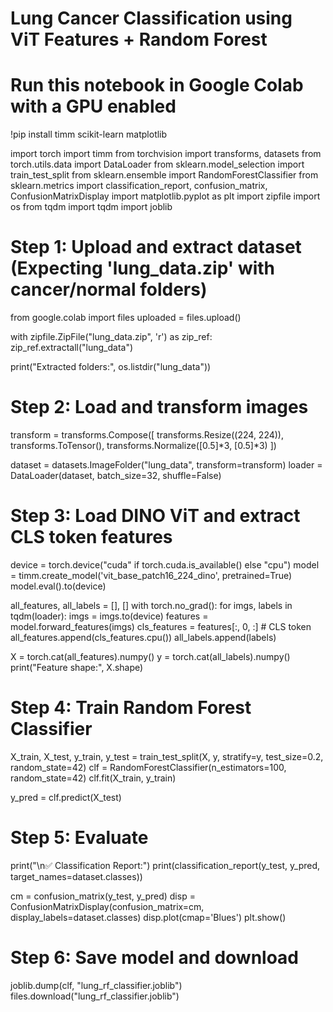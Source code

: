 # Lung Cancer Classification using ViT Features + Random Forest
# Run this notebook in Google Colab with a GPU enabled

!pip install timm scikit-learn matplotlib

import torch
import timm
from torchvision import transforms, datasets
from torch.utils.data import DataLoader
from sklearn.model_selection import train_test_split
from sklearn.ensemble import RandomForestClassifier
from sklearn.metrics import classification_report, confusion_matrix, ConfusionMatrixDisplay
import matplotlib.pyplot as plt
import zipfile
import os
from tqdm import tqdm
import joblib

# Step 1: Upload and extract dataset (Expecting 'lung_data.zip' with cancer/normal folders)
from google.colab import files
uploaded = files.upload()

with zipfile.ZipFile("lung_data.zip", 'r') as zip_ref:
    zip_ref.extractall("lung_data")

print("Extracted folders:", os.listdir("lung_data"))

# Step 2: Load and transform images
transform = transforms.Compose([
    transforms.Resize((224, 224)),
    transforms.ToTensor(),
    transforms.Normalize([0.5]*3, [0.5]*3)
])

dataset = datasets.ImageFolder("lung_data", transform=transform)
loader = DataLoader(dataset, batch_size=32, shuffle=False)

# Step 3: Load DINO ViT and extract CLS token features
device = torch.device("cuda" if torch.cuda.is_available() else "cpu")
model = timm.create_model('vit_base_patch16_224_dino', pretrained=True)
model.eval().to(device)

all_features, all_labels = [], []
with torch.no_grad():
    for imgs, labels in tqdm(loader):
        imgs = imgs.to(device)
        features = model.forward_features(imgs)
        cls_features = features[:, 0, :]  # CLS token
        all_features.append(cls_features.cpu())
        all_labels.append(labels)

X = torch.cat(all_features).numpy()
y = torch.cat(all_labels).numpy()
print("Feature shape:", X.shape)

# Step 4: Train Random Forest Classifier
X_train, X_test, y_train, y_test = train_test_split(X, y, stratify=y, test_size=0.2, random_state=42)
clf = RandomForestClassifier(n_estimators=100, random_state=42)
clf.fit(X_train, y_train)

y_pred = clf.predict(X_test)

# Step 5: Evaluate
print("\n✅ Classification Report:")
print(classification_report(y_test, y_pred, target_names=dataset.classes))

cm = confusion_matrix(y_test, y_pred)
disp = ConfusionMatrixDisplay(confusion_matrix=cm, display_labels=dataset.classes)
disp.plot(cmap='Blues')
plt.show()

# Step 6: Save model and download
joblib.dump(clf, "lung_rf_classifier.joblib")
files.download("lung_rf_classifier.joblib")
